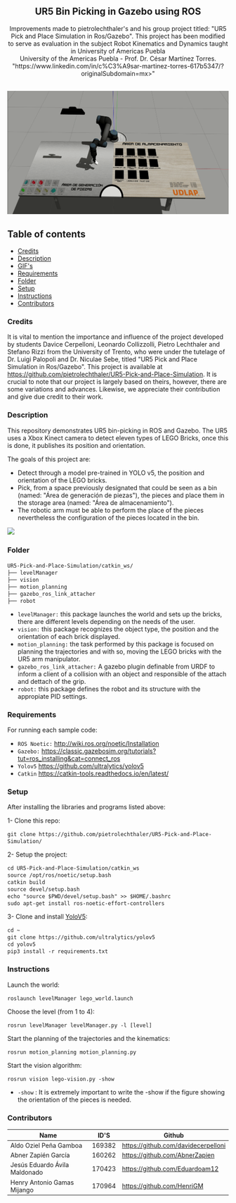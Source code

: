 <p align="center">
  <h2 align="center">UR5 Bin Picking in Gazebo using ROS</h2>

  <p align="center">
  Improvements made to pietrolechthaler's and his group project titled: "UR5 Pick and Place Simulation in Ros/Gazebo". This project has been modified to serve as evaluation in the subject Robot Kinematics and Dynamics taught in University of Americas Puebla
  <br>University of the Americas Puebla - Prof. Dr. César Martínez Torres. "https://www.linkedin.com/in/c%C3%A9sar-martinez-torres-617b5347/?originalSubdomain=mx>" 
  </p>
</p>
<br>

<img src="https://github.com/AldoPenaGa/UR5_ROS_Gazebo_BinPicking/blob/main/intro.gif">

## Table of contents
- [Credits](#credits)
- [Description](#description)
- [GIF's](#gifs)
- [Requirements](#requirements)
- [Folder](#folder)
- [Setup](#setup)
- [Instructions](#instructions)
- [Contributors](#contributors)

### Credits
It is vital to mention the importance and influence of the project developed by students Davice Cerpelloni, Leonardo Collizzolli, Pietro Lechthaler and Stefano Rizzi from the University of Trento, who were under the tutelage of Dr. Luigi Palopoli and Dr. Niculae Sebe, titled "UR5 Pick and Place Simulation in Ros/Gazebo". This project is available at https://github.com/pietrolechthaler/UR5-Pick-and-Place-Simulation. It is crucial to note that our project is largely based on theirs, however, there are some variations and advances. Likewise, we appreciate their contribution and give due credit to their work.

### Description
This repository demonstrates UR5 bin-picking in ROS and Gazebo. The UR5 uses a Xbox Kinect camera to detect eleven types of LEGO Bricks, once this is done, it publishes its position and orientation. 

The goals of this project are:
- Detect through a model pre-trained in YOLO v5, the position and orientation of the LEGO bricks.
- Pick, from a space previously designated that could be seen as a bin (named: "Área de generación de piezas"), the pieces and place them in the storage area (named: "Área de almacenamiento").
- The robotic arm must be able to perform the place of the pieces nevertheless the configuration of the pieces located in the bin. 

<img src="https://github.com/AldoPenaGa/UR5_ROS_Gazebo_BinPicking/blob/main/orientation.gif">

### Folder
```
UR5-Pick-and-Place-Simulation/catkin_ws/
├── levelManager
├── vision
├── motion_planning
├── gazebo_ros_link_attacher
├── robot
```
- `levelManager:` this package launches the world and sets up the bricks, there are different levels depending on the needs of the user.
- `vision:` this package recognizes the object type, the position and the orientation of each brick displayed.
- `motion_planning:` the task performed by this package is focused on planning the trajectories and with so, moving the LEGO bricks with the UR5 arm manipulator.
- `gazebo_ros_link_attacher:` A gazebo plugin definable from URDF to inform a client of a collision with an object and responsible of the attach and dettach of the grip.
- `robot:` this package defines the robot and its structure with the appropiate PID settings.


### Requirements

For running each sample code:
- `ROS Noetic:` http://wiki.ros.org/noetic/Installation
- `Gazebo:` https://classic.gazebosim.org/tutorials?tut=ros_installing&cat=connect_ros
- `Yolov5` https://github.com/ultralytics/yolov5
- `Catkin` https://catkin-tools.readthedocs.io/en/latest/

### Setup

After installing the libraries and programs listed above:

1- Clone this repo:
```
git clone https://github.com/pietrolechthaler/UR5-Pick-and-Place-Simulation/
```

2- Setup the project:
```
cd UR5-Pick-and-Place-Simulation/catkin_ws
source /opt/ros/noetic/setup.bash
catkin build
source devel/setup.bash
echo "source $PWD/devel/setup.bash" >> $HOME/.bashrc
sudo apt-get install ros-noetic-effort-controllers
```

3- Clone and install [YoloV5](https://github.com/ultralytics/yolov5):
```
cd ~
git clone https://github.com/ultralytics/yolov5
cd yolov5
pip3 install -r requirements.txt
```
### Instructions

Launch the world:
```
roslaunch levelManager lego_world.launch
```
Choose the level (from 1 to 4):
```
rosrun levelManager levelManager.py -l [level]
```
Start the planning of the trajectories and the kinematics:
```
rosrun motion_planning motion_planning.py
```
Start the vision algorithm:
```
rosrun vision lego-vision.py -show
```
- `-show` : It is extremely important to write the -show if the figure showing the orientation of the pieces is needed.

### Contributors

| Name                          | ID'S   | Github                               |
|-------------------------------|--------|--------------------------------------|
| Aldo Oziel Peña Gamboa        | 169382 | https://github.com/davidecerpelloni  |
| Abner Zapién García           | 160262 | https://github.com/AbnerZapien       |
| Jesús Eduardo Ávila Maldonado | 170423 | https://github.com/Eduardoam12       |
| Henry Antonio Gamas Mijango   | 170964 | https://github.com/HenriGM           |
